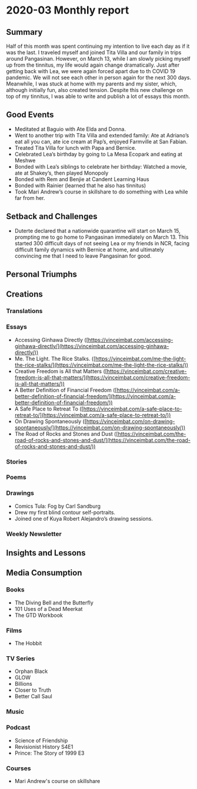 # 2020-03 Monthly report

## Summary

Half of this month was spent continuing my intention to live each day as if it was the last. I traveled myself and joined Tita Villa and our family in trips around Pangasinan. However, on March 13, while I am slowly picking myself up from the tinnitus, my life would again change dramatically. Just after getting back with Lea, we were again forced apart due to th COVID 19 pandemic. We will not see each other in person again for the next 300 days. Meanwhile, I was stuck at home with my parents and my sister, which, although initially fun, also created tension. Despite this new challenge on top of my tinnitus, I was able to write and publish a lot of essays this month.

## Good Events

- Meditated at Baguio with Ate Elda and Donna.
- Went to another trip with Tita Villa and extended family: Ate at Adriano’s eat all you can, ate ice cream at Pap’s, enjoyed Farmville at San Fabian.
- Treated Tita Villa for lunch with Papa and Bernice.
- Celebrated Lea’s birthday by going to La Mesa Ecopark and eating at Meshwe
- Bonded with Lea’s siblings to celebrate her birthday: Watched a movie, ate at Shakey’s, then played Monopoly
- Bonded with Rem and Benjie at Candent Learning Haus
- Bonded with Rainier (learned that he also has tinnitus)
- Took Mari Andrew’s course in skillshare to do something with Lea while far from her.

## Setback and Challenges

- Duterte declared that a nationwide quarantine will start on March 15, prompting me to go home to Pangasinan immediately on March 13. This started 300 difficult days of not seeing Lea or my friends in NCR, facing difficult family dynamics with Bernice at home, and ultimately convincing me that I need to leave Pangasinan for good.

## Personal Triumphs

## Creations

### Translations

### Essays

- Accessing Ginhawa Directly ([https://vinceimbat.com/accessing-ginhawa-directly/](https://vinceimbat.com/accessing-ginhawa-directly/))
- Me. The Light. The Rice Stalks. ([https://vinceimbat.com/me-the-light-the-rice-stalks/](https://vinceimbat.com/me-the-light-the-rice-stalks/))
- Creative Freedom is All that Matters ([https://vinceimbat.com/creative-freedom-is-all-that-matters/](https://vinceimbat.com/creative-freedom-is-all-that-matters/))
- A Better Definition of Financial Freedom ([https://vinceimbat.com/a-better-definition-of-financial-freedom/](https://vinceimbat.com/a-better-definition-of-financial-freedom/))
- A Safe Place to Retreat To ([https://vinceimbat.com/a-safe-place-to-retreat-to/](https://vinceimbat.com/a-safe-place-to-retreat-to/))
- On Drawing Spontaneously ([https://vinceimbat.com/on-drawing-spontaneously/](https://vinceimbat.com/on-drawing-spontaneously/))
- The Road of Rocks and Stones and Dust ([https://vinceimbat.com/the-road-of-rocks-and-stones-and-dust/](https://vinceimbat.com/the-road-of-rocks-and-stones-and-dust/))

### Stories

### Poems

### Drawings

- Comics Tula: Fog by Carl Sandburg
- Drew my first blind contour self-portraits.
- Joined one of Kuya Robert Alejandro’s drawing sessions.

### Weekly Newsletter

## Insights and Lessons

## Media Consumption

### Books

- The Diving Bell and the Butterfly
- 101 Uses of a Dead Meerkat
- The GTD Workbook

### Films

- The Hobbit

### TV Series

- Orphan Black
- GLOW
- Billions
- Closer to Truth
- Better Call Saul

### Music

### Podcast

- Science of Friendship
- Revisionist History S4E1
- Prince: The Story of 1999 E3

### Courses

- Mari Andrew's course on skillshare

